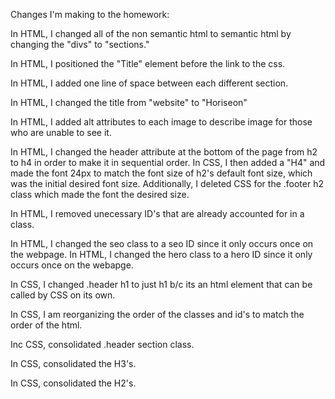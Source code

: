 

Changes I'm making to the homework:

In HTML, I changed all of the non semantic html to semantic html by changing the "divs" to "sections." 

In HTML, I positioned the "Title" element before the link to the css. 

In HTML, I added one line of space between each different section. 

In HTML, I changed the title from "website" to "Horiseon"

In HTML, I added alt attributes to each image to describe image for those who are unable to see it. 

In HTML, I changed the header attribute at the bottom of the page from h2 to h4 in order to make it in sequential order.
In CSS, I then added a "H4" and made the font 24px to match the font size of h2's default font size, which was the initial desired font size. Additionally, I deleted CSS for the .footer h2 class which made the font the desired size.

In HTML, I removed unecessary ID's that are already accounted for in a class. 

In HTML, I changed the seo class to a seo ID since it only occurs once on the webpage. 
In HTML, I changed the hero class to a hero ID since it only occurs once on the webapge. 

In CSS, I changed .header h1 to just h1 b/c its an html element that can be called by CSS on its own. 

In CSS, I am reorganizing the order of the classes and id's to match the order of the html. 

Inc CSS, consolidated .header section class.

In CSS, consolidated the H3's. 

In CSS, consolidated the H2's.


